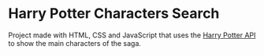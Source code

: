 # Harry Potter Characters Search
 
Project made with HTML, CSS and JavaScript that uses the [Harry Potter API](https://hp-api.herokuapp.com) to show the main characters of the saga.
